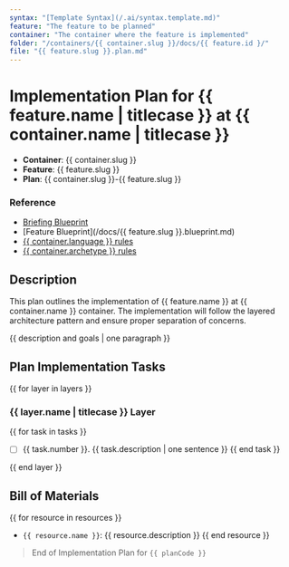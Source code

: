 ```yaml
---
syntax: "[Template Syntax](/.ai/syntax.template.md)"
feature: "The feature to be planned"
container: "The container where the feature is implemented"
folder: "/containers/{{ container.slug }}/docs/{{ feature.id }/"
file: "{{ feature.slug }}.plan.md"
---
```


# Implementation Plan for {{ feature.name | titlecase }} at {{ container.name | titlecase }}

- **Container**: {{ container.slug }}
- **Feature**: {{ feature.slug }}
- **Plan**: {{ container.slug }}-{{ feature.slug }}

### Reference
<!--
  containerFolder: /containers/{{ container.slug }}
 -->
- [Briefing Blueprint](/docs/briefing.blueprint.md)
- [Feature Blueprint](/docs/{{ feature.slug }}.blueprint.md)
- [{{ container.language }} rules]({{containerFolder}}/.ai/rules/{{container.language}}.language.rules.md)
- [{{ container.archetype }} rules]({{containerFolder}}/.ai/rules/{{container.archetype}}.archetype.rules.md)

## Description

This plan outlines the implementation of {{ feature.name }} at {{ container.name }} container. The implementation will follow the layered architecture pattern and ensure proper separation of concerns.

{{ description and goals | one paragraph }}

## Plan Implementation Tasks

<!--
Think about the implementation tasks at each layer top down.
At this level, the tasks are not detailed. Just the high level steps to be done.
Elaborate two or three different approaches and choose the simplest one.
Ideally you should have 3 to 7 tasks. Never more than 9.
-->

{{ for layer in layers }}

### {{ layer.name | titlecase }} Layer

<!--
  Generate a list of tasks to be done at this layer.
  Ideally 1 to 3 tasks per layer. Never more than 5.
-->
{{ for task in tasks }}
- [ ] {{ task.number }}. {{ task.description | one sentence }}
{{ end task }}

{{ end layer }}

<!--
  Refine all the generated tasks list looking for potential invalid layer dependencies.
  Rewrite the layers list in bottom up order to build upon the previous layer.
  Add a correlative number for the task, ex: 1, 2, 
  Ensure numbers are correlative and sequential from the beginning to the end of the list.
  No restarting at every layer.
-->

## Bill of Materials

<!--
Think about the resources needed to implement the feature.
A resource can be:
  - an external dependency
  - configuration or environment files
  - any other data file or service
-->

{{ for resource in resources }}
- `{{ resource.name }}`: {{ resource.description }}
{{ end resource }}

> End of Implementation Plan for `{{ planCode }}`